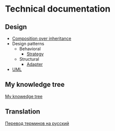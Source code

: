 # Technical documentation

## Design

* [Composition over inheritance](design/composition%20over%20inheritance.md)
* Design patterns
  * Behavioral
    * [Strategy](design/design%20patterns/behavioral/strategy.md)
  * Structural
    * [Adapter](design/design%20patterns/structural/adapter.md)
* [UML](design/uml.md)

## My knowledge tree

[My knowedge tree]([tree.svg](https://raw.githubusercontent.com/mialkin/documentation/master/tree.svg))

## Translation

[Перевод терминов на русский](translation.md)
